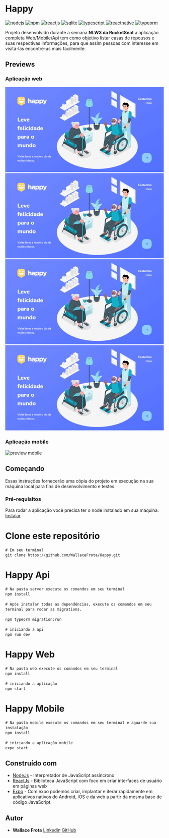 # Happy
[![nodejs](https://img.shields.io/badge/nodejs-12.18.2-026E00)](https://nodejs.org/en/download/)
[![npm](https://img.shields.io/npm/v/npm?color=%23EE7A3B&label=npm&style=plastice&logo=npm)](https://npm.org/)
[![reactjs](https://img.shields.io/badge/react-%5E16.13.1-78D8F7?style=plastic&logo=react)](https://npm.org/)
[![sqlite](https://img.shields.io/badge/sqlite3-%5E5.0.0-4BA3D8?style=plastic&logo=sqlite)](https://sqlite.org/)
[![typescript](https://img.shields.io/badge/typescript-^4.0.3-2F74C0?style=plastic&logo=typescript)](https://sqlite.org/)
[![reactnative](https://img.shields.io/badge/expo-~39.0.2-106FB0?style=plastic&logo=expo)](https://expo.io/)
[![typeorm](https://img.shields.io/badge/typeorm-%5E0.2.28-E33323?style=plastic&logo=typeorm)](https://typeorm.io/)


Projeto desenvolvido durante a semana **NLW3 da RocketSeat** a aplicação completa Web/Mobile/Api tem como objetivo listar casas de repousos e suas respectivas informações, para que assim pessoas com interesse em visitá-las encontre-as mais facilmente.

## Previews
### Aplicação web
![web](https://github.com/WallaceFrota/Happy/blob/main/screenshots/preview-web1.png?raw=true)
![web](https://github.com/WallaceFrota/Happy/blob/main/screenshots/preview-web1.png?raw=true)
![web](https://github.com/WallaceFrota/Happy/blob/main/screenshots/preview-web1.png?raw=true)
![web](https://github.com/WallaceFrota/Happy/blob/main/screenshots/preview-web1.png?raw=true)
### Aplicação mobile
![preview mobile](http://i.giphy.com/5kSnDmRS7aALi4I3MJ/wmZjvoaA/giphy.gif)

## Começando
Essas instruções fornecerão uma cópia do projeto em execução na sua máquina local para fins de desenvolvimento e testes.

### Pré-requisitos

Para rodar a aplicação você precisa ter o node instalado em sua máquina.
[Instalar](https://nodejs.org/en/docs/)

# Clone este repositório
```
# Em seu terminal
git clone https://github.com/WallaceFrota/Happy.git
```
# Happy Api
```
# Na pasta server execute os comandos em seu terminal
npm install

# Após instalar todas as dependências, execute os comandos em seu terminal para rodar as migrations.

npm typeorm migration:run

# iniciando a api
npm run dev
```
# Happy Web
```
# Na pasta web execute os comandos em seu terminal
npm install

# iniciando a aplicação
npm start
```

# Happy Mobile
```
# Na pasta mobile execute os comandos em seu terminal e aguarde sua instalação
npm install

# iniciando a aplicação mobile
expo start
```
## Construído com

* [NodeJs](https://nodejs.org/en/docs/) -  Interpretador de JavaScript assíncrono
* [ReactJs](https://reactjs.org/) -   Biblioteca JavaScript com foco em criar interfaces de usuário em páginas web
* [Expo](https://nodejs.org/en/docs/) - Com expo podemos criar, implantar e iterar rapidamente em aplicativos nativos do Android, iOS e da web a partir da mesma base de código JavaScript.

## Autor
* **Wallace Frota**
[Linkedin](https://linkedin.com/in/wallacefrota)
[GitHub](https://github.com/WallaceFrota)